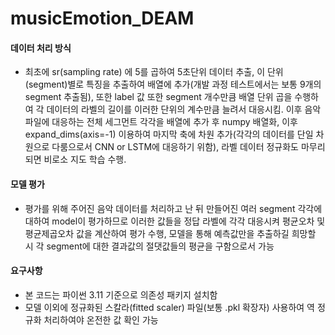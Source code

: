 # musicEmotion_DEAM

#### 데이터 처리 방식
- 최초에 sr(sampling rate) 에 5를 곱하여 5초단위 데이터 추출, 이 단위(segment)별로 특징을 추출하여 배열에 추가(개발 과정 테스트에서는 보통 9개의 segment 추출됨), 또한 label 값 또한 segment 개수만큼 배열 단위 곱을 수행하여 각 데이터의 라벨의 길이를 이러한 단위의 계수만큼 늘려서 대응시킴. 이후 음악 파일에 대응하는 전체 세그먼트 각각을 배열에 추가 후 numpy 배열화, 이후 expand_dims(axis=-1) 이용하여 마지막 축에 차원 추가(각각의 데이터를 단일 차원으로 다룸으로서 CNN or LSTM에 대응하기 위함), 라벨 데이터 정규화도 마무리되면 비로소 지도 학습 수행.

#### 모델 평가
- 평가를 위해 주어진 음악 데이터를 처리하고 난 뒤 만들어진 여러 segment 각각에 대하여 model이 평가하므로 이러한 값들을 정답 라벨에 각각 대응시켜 평균오차 및 평균제곱오차 값을 계산하여 평가 수행, 모델을 통해 예측값만을 추출하길 희망할 시 각 segment에 대한 결과값의 절댓값들의 평균을 구함으로서 가능

#### 요구사항
- 본 코드는 파이썬 3.11 기준으로 의존성 패키지 설치함
- 모델 이외에 정규화된 스칼라(fitted scaler) 파일(보통 .pkl 확장자) 사용하여 역 정규화 처리하여야 온전한 값 확인 가능
